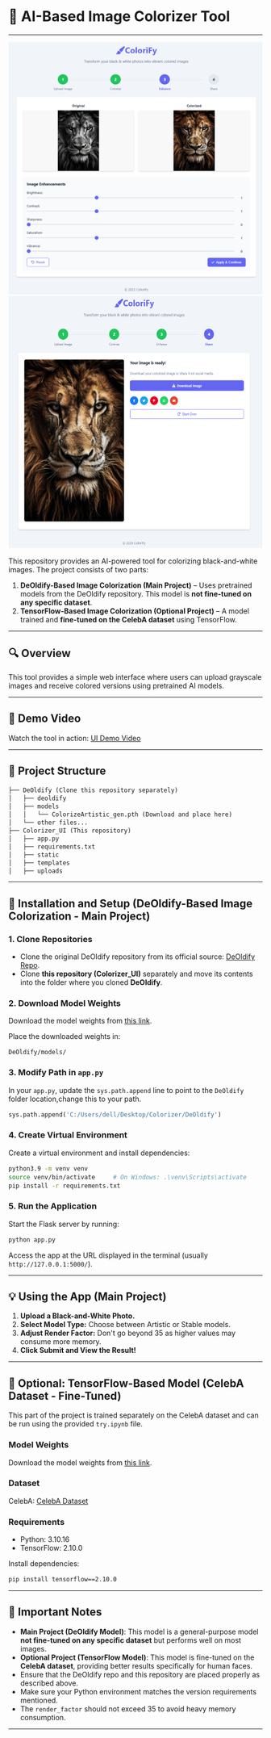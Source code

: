 
# 📸 AI-Based Image Colorizer Tool
---

<img src="enhancements.png" alt="Alt Text" width="820" height="500">
<img src="output.png" alt="Alt Text" width="820" height="500">

This repository provides an AI-powered tool for colorizing black-and-white images. The project consists of two parts:  
1. **DeOldify-Based Image Colorization (Main Project)** – Uses pretrained models from the DeOldify repository. This model is **not fine-tuned on any specific dataset**.  
2. **TensorFlow-Based Image Colorization (Optional Project)** – A model trained and **fine-tuned on the CelebA dataset** using TensorFlow.  

---

## 🔍 Overview
This tool provides a simple web interface where users can upload grayscale images and receive colored versions using pretrained AI models.  

---

## 🎥 Demo Video
Watch the tool in action: [UI Demo Video](https://drive.google.com/file/d/1tP5CZUBO9Zp05jtLaMjJ9YtiG9E2fI45/view?usp=drive_link)  

---

## 📁 Project Structure
```
├── DeOldify (Clone this repository separately)
│   ├── deoldify
│   ├── models
│   │   └── ColorizeArtistic_gen.pth (Download and place here)
│   └── other files...
├── Colorizer_UI (This repository)
│   ├── app.py
│   ├── requirements.txt
│   ├── static
│   ├── templates
│   ├── uploads
```

---

## 🚀 Installation and Setup (DeOldify-Based Image Colorization - Main Project)
### 1. Clone Repositories  
- Clone the original DeOldify repository from its official source: [DeOldify Repo](https://github.com/jantic/DeOldify.git).  
- Clone **this repository (Colorizer_UI)** separately and move its contents into the folder where you cloned **DeOldify**.  

### 2. Download Model Weights  
Download the model weights from [this link](https://drive.google.com/drive/folders/1IzMW89QmwGB8F5Bn8kCdni9GhM-VoN22?usp=sharing).  

Place the downloaded weights in:  
```
DeOldify/models/
```

### 3. Modify Path in `app.py`  
In your `app.py`, update the `sys.path.append` line to point to the `DeOldify` folder location,change this to your path.  
```python
sys.path.append('C:/Users/dell/Desktop/Colorizer/DeOldify')
```

### 4. Create Virtual Environment  
Create a virtual environment and install dependencies:  
```bash
python3.9 -m venv venv
source venv/bin/activate     # On Windows: .\venv\Scripts\activate
pip install -r requirements.txt
```

### 5. Run the Application  
Start the Flask server by running:  
```bash
python app.py
```
Access the app at the URL displayed in the terminal (usually `http://127.0.0.1:5000/`).

---

## 💡 Using the App (Main Project)
1. **Upload a Black-and-White Photo.**  
2. **Select Model Type:** Choose between Artistic or Stable models.  
3. **Adjust Render Factor:** Don't go beyond 35 as higher values may consume more memory.  
4. **Click Submit and View the Result!**  

---

## 🌟 Optional: TensorFlow-Based Model (CelebA Dataset - Fine-Tuned)
This part of the project is trained separately on the CelebA dataset and can be run using the provided `try.ipynb` file.  

### Model Weights  
Download the model weights from [this link](https://drive.google.com/drive/folders/1IzMW89QmwGB8F5Bn8kCdni9GhM-VoN22?usp=sharing).  

### Dataset  
CelebA: [CelebA Dataset](https://www.kaggle.com/datasets/sampat05/colors)  

### Requirements  
- Python: 3.10.16  
- TensorFlow: 2.10.0  

Install dependencies:  
```bash
pip install tensorflow==2.10.0
```

---

## 📌 Important Notes
- **Main Project (DeOldify Model)**: This model is a general-purpose model **not fine-tuned on any specific dataset** but performs well on most images.  
- **Optional Project (TensorFlow Model)**: This model is fine-tuned on the **CelebA dataset**, providing better results specifically for human faces.  
- Ensure that the DeOldify repo and this repository are placed properly as described above.  
- Make sure your Python environment matches the version requirements mentioned.  
- The `render_factor` should not exceed 35 to avoid heavy memory consumption.  

--- 
